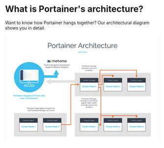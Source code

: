# What is Portainer's architecture?

Want to know how Portainer hangs together? Our architectural diagram shows you in detail.

![](../../.gitbook/assets/portainer-architecture.png)

